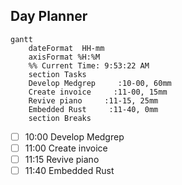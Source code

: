 ## Day Planner
```mermaid
gantt
    dateFormat  HH-mm
    axisFormat %H:%M
    %% Current Time: 9:53:22 AM
    section Tasks
    Develop Medgrep     :10-00, 60mm
    Create invoice     :11-00, 15mm
    Revive piano     :11-15, 25mm
    Embedded Rust     :11-40, 0mm
    section Breaks

```

- [ ] 10:00 Develop Medgrep
- [ ] 11:00 Create invoice
- [ ] 11:15 Revive piano
- [ ] 11:40 Embedded Rust
